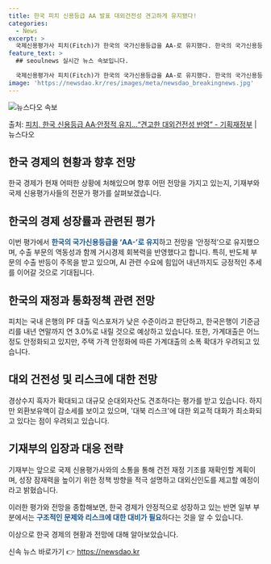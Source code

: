 ```yaml
---
title: 한국 피치 신용등급 AA 발표 대외건전성 견고하게 유지됐다!
categories:
  - News
excerpt: >
  국제신용평가사 피치(Fitch)가 한국의 국가신용등급을 AA-로 유지했다. 한국의 국가신용등급 전망도 안정적…
feature_text: >
  ## seoulnews 실시간 뉴스 속보입니다.

  국제신용평가사 피치(Fitch)가 한국의 국가신용등급을 AA-로 유지했다. 한국의 국가신용등급 전망도 안정적…
image: 'https://newsdao.kr/res/images/meta/newsdao_breakingnews.jpg'
---
```


![뉴스다오 속보](https://newsdao.kr/res/images/meta/newsdao_breakingnews.jpg)

<p>출처: <a href="https://newsdao.kr/3285" rel="dofollow">피치, 한국 신용등급 AA·안정적 유지…“견고한 대외건전성 반영” - 기획재정부</a> | 뉴스다오</p>

<h2>한국 경제의 현황과 향후 전망</h2>

한국 경제가 현재 어떠한 상황에 처해있으며 향후 어떤 전망을 가지고 있는지, 기재부와 국제 신용평가사들의 전문가 평가를 살펴보겠습니다.

<h2 data-ke-size="size26">한국의 경제 성장률과 관련된 평가</h2>

이번 평가에서 <b><span style="color: #1a5490;">한국의 국가신용등급을 ‘AA-’로 유지</span></b>하고 전망을 ‘안정적’으로 유지했으며, 수출 부문의 역동성과 함께 거시경제 회복력을 반영했다고 합니다. 특히, 반도체 부문의 수출 반등이 주목을 받고 있으며, AI 관련 수요에 힘입어 내년까지도 긍정적인 추세를 이어갈 것으로 기대됩니다.

<h2 data-ke-size="size26">한국의 재정과 통화정책 관련 전망</h2>

피치는 국내 은행의 PF 대출 익스포저가 낮은 수준이라고 판단하고, 한국은행이 기준금리를 내년 연말까지 연 3.0%로 내릴 것으로 예상하고 있습니다. 또한, 가계대출은 어느 정도 안정화되고 있지만, 주택 가격 안정화에 따른 가계대출의 소폭 확대가 우려되고 있습니다.

<h2 data-ke-size="size26">대외 건전성 및 리스크에 대한 전망</h2>

경상수지 흑자가 확대되고 대규모 순대외자산도 견조하다는 평가를 받고 있습니다. 하지만 외환보유액이 감소세를 보이고 있으며, '대북 리스크'에 대한 외교적 대화가 최소화되고 있다는 점이 우려되고 있습니다.

<h2 data-ke-size="size26">기재부의 입장과 대응 전략</h2>

기재부는 앞으로 국제 신용평가사와의 소통을 통해 건전 재정 기조를 재확인할 계획이며, 성장 잠재력을 높이기 위한 정책 방향을 적극 설명하고 대외신인도를 제고할 예정이라고 밝혔습니다.

이러한 평가와 전망을 종합해보면, 한국 경제가 안정적으로 성장하고 있는 반면 일부 부분에서는 <b><span style="color: #1a5490;">구조적인 문제와 리스크에 대한 대비가 필요</span></b>하다는 것을 알 수 있습니다.

이상으로 한국 경제의 현황과 전망에 대해 알아보았습니다. 

신속 뉴스 바로가기 👉 <a href="https://newsdao.kr" rel="dofollow">https://newsdao.kr</a>


